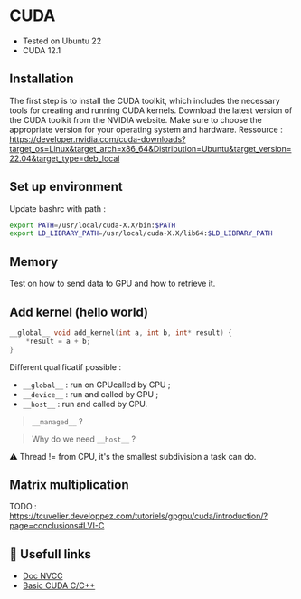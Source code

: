 # CUDA

- Tested on Ubuntu 22
- CUDA 12.1

## Installation

The first step is to install the CUDA toolkit, which includes the necessary tools for creating and running CUDA kernels.
Download the latest version of the CUDA toolkit from the NVIDIA website.
Make sure to choose the appropriate version for your operating system and hardware.
Ressource : https://developer.nvidia.com/cuda-downloads?target_os=Linux&target_arch=x86_64&Distribution=Ubuntu&target_version=22.04&target_type=deb_local

## Set up environment

Update bashrc with path : 

```bash
export PATH=/usr/local/cuda-X.X/bin:$PATH
export LD_LIBRARY_PATH=/usr/local/cuda-X.X/lib64:$LD_LIBRARY_PATH
```

## Memory

Test on how to send data to GPU and how to retrieve it.

## Add kernel (hello world)


```c++
__global__ void add_kernel(int a, int b, int* result) {
    *result = a + b;
}
```

Different qualificatif possible :

- `__global__` : run on GPUcalled by CPU ;
- `__device__` : run and called by GPU ;
- `__host__` : run and called by CPU.

> `__managed__` ?

> Why do we need `__host__` ?

:warning: Thread != from CPU, it's the smallest subdivision a task can do.

## Matrix multiplication
TODO : https://tcuvelier.developpez.com/tutoriels/gpgpu/cuda/introduction/?page=conclusions#LVI-C

## :bookmark_tabs: Usefull links 

- [Doc NVCC](https://docs.nvidia.com/cuda/cuda-compiler-driver-nvcc/index.html)
- [Basic CUDA C/C++](https://www.nvidia.com/docs/IO/116711/sc11-cuda-c-basics.pdf)
